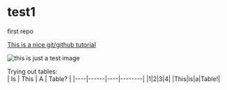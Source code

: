 # test1
first repo

[This is a nice git/github tutorial](https://www.youtube.com/watch?v=U8GBXvdmHT4)

![this is just a test image](https://user-images.githubusercontent.com/91052796/134126669-ea8714eb-7187-4cee-9c1f-d2b8a3b607d9.png)

Trying out tables:  
| Is | This | A | Table? |
|----|------|----|--------|
|1|2|3|4|
|This|is|a|Table!|
